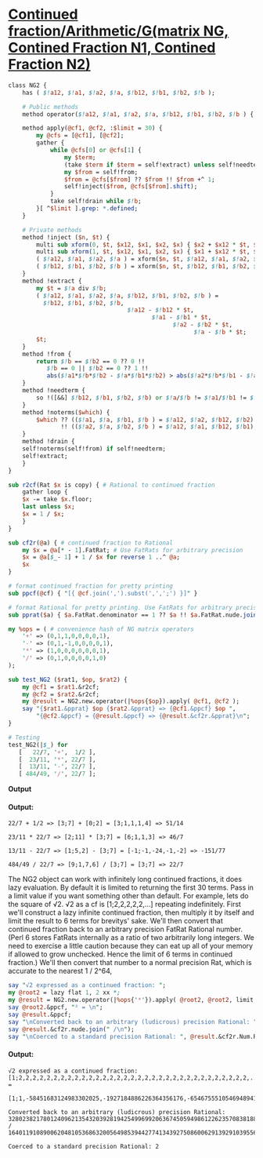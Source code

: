 [1]: http://rosettacode.org/wiki/Continued_fraction/Arithmetic/G(matrix_NG,_Contined_Fraction_N1,_Contined_Fraction_N2)

# [Continued fraction/Arithmetic/G(matrix NG, Contined Fraction N1, Contined Fraction N2)][1]

```perl
class NG2 {
    has ( $!a12, $!a1, $!a2, $!a, $!b12, $!b1, $!b2, $!b );

    # Public methods
    method operator($!a12, $!a1, $!a2, $!a, $!b12, $!b1, $!b2, $!b ) { self }

    method apply(@cf1, @cf2, :$limit = 30) {
        my @cfs = [@cf1], [@cf2];
        gather {
            while @cfs[0] or @cfs[1] {
                my $term;
                (take $term if $term = self!extract) unless self!needterm;
                my $from = self!from;
                $from = @cfs[$from] ?? $from !! $from +^ 1;
                self!inject($from, @cfs[$from].shift);
            }
            take self!drain while $!b;
        }[ ^$limit ].grep: *.defined;
    }

    # Private methods
    method !inject ($n, $t) {
        multi sub xform(0, $t, $x12, $x1, $x2, $x) { $x2 + $x12 * $t, $x + $x1 * $t, $x12, $x1 }
        multi sub xform(1, $t, $x12, $x1, $x2, $x) { $x1 + $x12 * $t, $x12, $x + $x2 * $t, $x2 }
        ( $!a12, $!a1, $!a2, $!a ) = xform($n, $t, $!a12, $!a1, $!a2, $!a );
        ( $!b12, $!b1, $!b2, $!b ) = xform($n, $t, $!b12, $!b1, $!b2, $!b );
    }
    method !extract {
        my $t = $!a div $!b;
        ( $!a12, $!a1, $!a2, $!a, $!b12, $!b1, $!b2, $!b ) =
          $!b12, $!b1, $!b2, $!b,
                                  $!a12 - $!b12 * $t,
                                         $!a1 - $!b1 * $t,
                                               $!a2 - $!b2 * $t,
                                                     $!a - $!b * $t;
        $t;
    }
    method !from {
        return $!b == $!b2 == 0 ?? 0 !!
           $!b == 0 || $!b2 == 0 ?? 1 !!
           abs($!a1*$!b*$!b2 - $!a*$!b1*$!b2) > abs($!a2*$!b*$!b1 - $!a*$!b1*$!b2) ?? 0 !! 1;
    }
    method !needterm {
        so !([&&] $!b12, $!b1, $!b2, $!b) or $!a/$!b != $!a1/$!b1 != $!a2/$!b2 != $!a12/$!b1;
    }
    method !noterms($which) {
        $which ?? (($!a1, $!a, $!b1, $!b ) = $!a12, $!a2, $!b12, $!b2)
               !! (($!a2, $!a, $!b2, $!b ) = $!a12, $!a1, $!b12, $!b1);
    }
    method !drain {
    self!noterms(self!from) if self!needterm;
    self!extract;
    }
}

sub r2cf(Rat $x is copy) { # Rational to continued fraction
    gather loop {
    $x -= take $x.floor;
    last unless $x;
    $x = 1 / $x;
    }
}

sub cf2r(@a) { # continued fraction to Rational
    my $x = @a[* - 1].FatRat; # Use FatRats for arbitrary precision
    $x = @a[$_- 1] + 1 / $x for reverse 1 ..^ @a;
    $x
}

# format continued fraction for pretty printing
sub ppcf(@cf) { "[{ @cf.join(',').subst(',',';') }]" }

# format Rational for pretty printing. Use FatRats for arbitrary precision
sub pprat($a) { $a.FatRat.denominator == 1 ?? $a !! $a.FatRat.nude.join('/') }

my %ops = ( # convenience hash of NG matrix operators
    '+' => (0,1,1,0,0,0,0,1),
    '-' => (0,1,-1,0,0,0,0,1),
    '*' => (1,0,0,0,0,0,0,1),
    '/' => (0,1,0,0,0,0,1,0)
);

sub test_NG2 ($rat1, $op, $rat2) {
    my @cf1 = $rat1.&r2cf;
    my @cf2 = $rat2.&r2cf;
    my @result = NG2.new.operator(|%ops{$op}).apply( @cf1, @cf2 );
    say "{$rat1.&pprat} $op {$rat2.&pprat} => {@cf1.&ppcf} $op ",
        "{@cf2.&ppcf} = {@result.&ppcf} => {@result.&cf2r.&pprat}\n";
}

# Testing
test_NG2(|$_) for
   [   22/7, '+',  1/2 ],
   [  23/11, '*', 22/7 ],
   [  13/11, '-', 22/7 ],
   [ 484/49, '/', 22/7 ];
```


**Output**


#### Output:
```
22/7 + 1/2 => [3;7] + [0;2] = [3;1,1,1,4] => 51/14

23/11 * 22/7 => [2;11] * [3;7] = [6;1,1,3] => 46/7

13/11 - 22/7 => [1;5,2] - [3;7] = [-1;-1,-24,-1,-2] => -151/77

484/49 / 22/7 => [9;1,7,6] / [3;7] = [3;7] => 22/7
```


The NG2 object can work with infinitely long continued fractions, it does lazy evaluation. By default it is limited to returning the first 30 terms. Pass in a limit value if you want something other than default. For example, lets do the square of √2. √2 as a cf is [1;2,2,2,2,2,...] repeating indefinitely. First we'll construct a lazy infinite continued fraction, then multiply it by itself and limit the result to 6 terms for brevitys' sake. We'll then convert that continued fraction back to an arbitrary precision FatRat Rational number. (Perl 6 stores FatRats internally as a ratio of two arbitrarily long integers. We need to exercise a little caution because they can eat up all of your memory if allowed to grow unchecked. Hence the limit of 6 terms in continued fraction.) We'll then convert that number to a normal precision Rat, which is accurate to the nearest 1 / 2^64,

```perl
say "√2 expressed as a continued fraction: ";
my @root2 = lazy flat 1, 2 xx *;
my @result = NG2.new.operator(|%ops{'*'}).apply( @root2, @root2, limit => 6 );
say @root2.&ppcf, "² = \n";
say @result.&ppcf;
say "\nConverted back to an arbitrary (ludicrous) precision Rational: ";
say @result.&cf2r.nude.join(" /\n");
say "\nCoerced to a standard precision Rational: ", @result.&cf2r.Num.Rat;
```

#### Output:
```
√2 expressed as a continued fraction:
[1;2,2,2,2,2,2,2,2,2,2,2,2,2,2,2,2,2,2,2,2,2,2,2,2,2,2,2,2,2,2,2,2,2,...]² =

[1;1,-58451683124983302025,-1927184886226364356176,-65467555105469489418600,-2223969688699736275876224]

Converted back to an arbitrary (ludicrous) precision Rational:
32802382178012409621354320392819425499699206367450594986122623570838188983519955166754002 /
16401191089006204810536863200564985394427741343927508600629139291039556821665755787817601

Coerced to a standard precision Rational: 2
```
